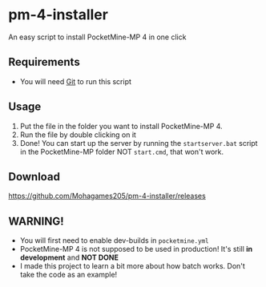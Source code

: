 # pm-4-installer
An easy script to install PocketMine-MP 4 in one click

## Requirements
* You will need [Git](https://git-scm.com/download/win) to run this script

## Usage
1. Put the file in the folder you want to install PocketMine-MP 4.    
2. Run the file by double clicking on it
3. Done! You can start up the server by running the `startserver.bat` script in the PocketMine-MP folder NOT `start.cmd`, that won't work.

## Download
https://github.com/Mohagames205/pm-4-installer/releases

## WARNING! 
* You will first need to enable dev-builds in `pocketmine.yml`
* PocketMine-MP 4 is not supposed to be used in production! It's still **in development** and **NOT DONE** 
* I made this project to learn a bit more about how batch works. Don't take the code as an example!
